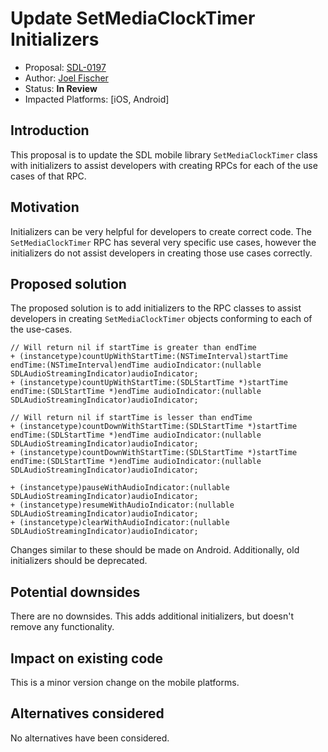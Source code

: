 # Update SetMediaClockTimer Initializers

* Proposal: [SDL-0197](0197-setmediaclocktimer-initializers.md)
* Author: [Joel Fischer](https://github.com/joeljfischer)
* Status: **In Review**
* Impacted Platforms: [iOS, Android]

## Introduction
This proposal is to update the SDL mobile library `SetMediaClockTimer` class with initializers to assist developers with creating RPCs for each of the use cases of that RPC.

## Motivation
Initializers can be very helpful for developers to create correct code. The `SetMediaClockTimer` RPC has several very specific use cases, however the initializers do not assist developers in creating those use cases correctly.

## Proposed solution
The proposed solution is to add initializers to the RPC classes to assist developers in creating `SetMediaClockTimer` objects conforming to each of the use-cases.

```objc
// Will return nil if startTime is greater than endTime
+ (instancetype)countUpWithStartTime:(NSTimeInterval)startTime endTime:(NSTimeInterval)endTime audioIndicator:(nullable SDLAudioStreamingIndicator)audioIndicator;
+ (instancetype)countUpWithStartTime:(SDLStartTime *)startTime endTime:(SDLStartTime *)endTime audioIndicator:(nullable SDLAudioStreamingIndicator)audioIndicator;

// Will return nil if startTime is lesser than endTime
+ (instancetype)countDownWithStartTime:(SDLStartTime *)startTime endTime:(SDLStartTime *)endTime audioIndicator:(nullable SDLAudioStreamingIndicator)audioIndicator;
+ (instancetype)countDownWithStartTime:(SDLStartTime *)startTime endTime:(SDLStartTime *)endTime audioIndicator:(nullable SDLAudioStreamingIndicator)audioIndicator;

+ (instancetype)pauseWithAudioIndicator:(nullable SDLAudioStreamingIndicator)audioIndicator;
+ (instancetype)resumeWithAudioIndicator:(nullable SDLAudioStreamingIndicator)audioIndicator;
+ (instancetype)clearWithAudioIndicator:(nullable SDLAudioStreamingIndicator)audioIndicator;
```

Changes similar to these should be made on Android. Additionally, old initializers should be deprecated.

## Potential downsides
There are no downsides. This adds additional initializers, but doesn't remove any functionality.

## Impact on existing code
This is a minor version change on the mobile platforms.

## Alternatives considered
No alternatives have been considered.
